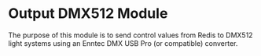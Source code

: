 # Output DMX512 Module

The purpose of this module is to send control values from Redis to DMX512 light systems using an Enntec DMX USB Pro (or compatible) converter.
